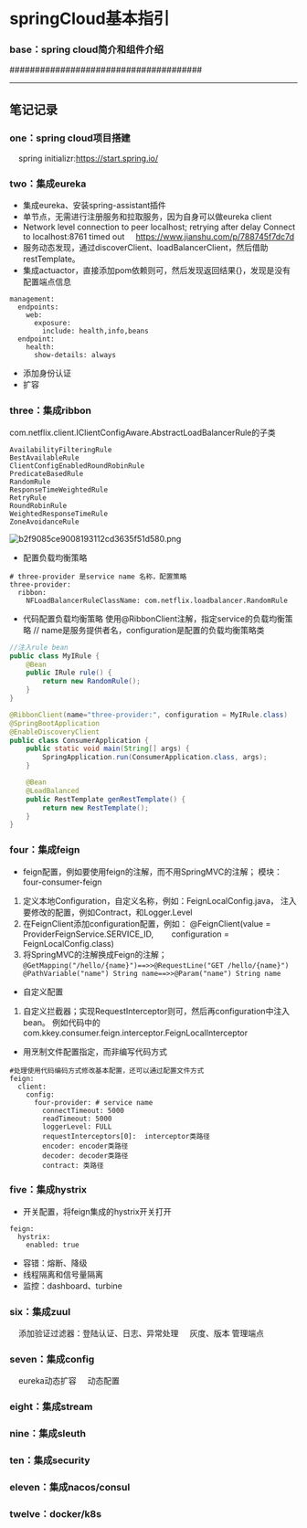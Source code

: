 # springCloud基本指引

### base：spring cloud简介和组件介绍
######################################

*************************************
## 笔记记录
### one：spring cloud项目搭建
    spring initializr:https://start.spring.io/

### two：集成eureka
* 集成eureka、安装spring-assistant插件
* 单节点，无需进行注册服务和拉取服务，因为自身可以做eureka client
* Network level connection to peer localhost; retrying after delay Connect to localhost:8761 timed out
    https://www.jianshu.com/p/788745f7dc7d
* 服务动态发现，通过discoverClient、loadBalancerClient，然后借助restTemplate。
* 集成actuactor，直接添加pom依赖则可，然后发现返回结果{}，发现是没有配置端点信息
```
management:
  endpoints:
    web:
      exposure:
        include: health,info,beans
  endpoint:
    health:
      show-details: always
```
* 添加身份认证
* 扩容

### three：集成ribbon
com.netflix.client.IClientConfigAware.AbstractLoadBalancerRule的子类
```
AvailabilityFilteringRule
BestAvailableRule
ClientConfigEnabledRoundRobinRule
PredicateBasedRule
RandomRule
ResponseTimeWeightedRule
RetryRule
RoundRobinRule
WeightedResponseTimeRule
ZoneAvoidanceRule
```
![b2f9085ce9008193112cd3635f51d580.png](en-resource://database/2932:1)

* 配置负载均衡策略
```
# three-provider 是service name 名称，配置策略
three-provider:
  ribbon:
    NFLoadBalancerRuleClassName: com.netflix.loadbalancer.RandomRule
```
    
* 代码配置负载均衡策略
使用@RibbonClient注解，指定service的负载均衡策略
// name是服务提供者名，configuration是配置的负载均衡策略类
```java
//注入rule bean
public class MyIRule {
    @Bean
    public IRule rule() {
        return new RandomRule();
    }
}

@RibbonClient(name="three-provider:", configuration = MyIRule.class)
@SpringBootApplication
@EnableDiscoveryClient
public class ConsumerApplication {
    public static void main(String[] args) {
        SpringApplication.run(ConsumerApplication.class, args);
    }

    @Bean
    @LoadBalanced
    public RestTemplate genRestTemplate() {
        return new RestTemplate();
    }
}
```

### four：集成feign
* feign配置，例如要使用feign的注解，而不用SpringMVC的注解；
    模块：four-consumer-feign
    
1. 定义本地Configuration，自定义名称，例如：FeignLocalConfig.java，
      注入要修改的配置，例如Contract，和Logger.Level
2. 在FeignClient添加configuration配置，例如：
  @FeignClient(value = ProviderFeignService.SERVICE_ID,        configuration = FeignLocalConfig.class)
3. 将SpringMVC的注解换成Feign的注解；
  `@GetMapping("/hello/{name}")==>>@RequestLine("GET /hello/{name}")
  @PathVariable("name") String name==>>@Param("name") String name`

* 自定义配置
1. 自定义拦截器；实现RequestInterceptor则可，然后再configuration中注入bean。
    例如代码中的com.kkey.consumer.feign.interceptor.FeignLocalInterceptor

* 用烹制文件配置指定，而非编写代码方式
```
#处理使用代码编码方式修改基本配置，还可以通过配置文件方式
feign:
  client:
    config:
      four-provider: # service name
        connectTimeout: 5000 
        readTimeout: 5000
        loggerLevel: FULL
        requestInterceptors[0]:  interceptor类路径
        encoder: encoder类路径
        decoder: decoder类路径
        contract: 类路径
```
    

### five：集成hystrix
* 开关配置，将feign集成的hystrix开关打开
```
feign:
  hystrix:
    enabled: true
```
* 容错：熔断、降级
* 线程隔离和信号量隔离
* 监控：dashboard、turbine

### six：集成zuul
    添加验证过滤器：登陆认证、日志、异常处理
    灰度、版本
    管理端点

### seven：集成config
    eureka动态扩容
    动态配置

### eight：集成stream

### nine：集成sleuth

### ten：集成security

### eleven：集成nacos/consul

### twelve：docker/k8s
















